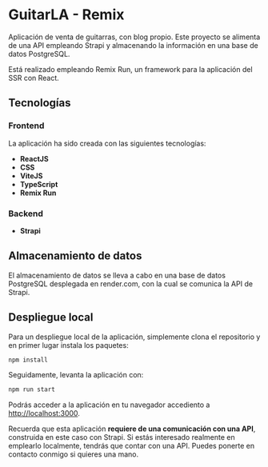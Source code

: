 # GuitarLA - Remix

Aplicación de venta de guitarras, con blog propio. Este proyecto se alimenta de una API empleando Strapi y almacenando la información en una base de datos PostgreSQL.

Está realizado empleando Remix Run, un framework para la aplicación del SSR con React.

## Tecnologías

### Frontend

La aplicación ha sido creada con las siguientes tecnologías:

- **ReactJS**
- **CSS**
- **ViteJS**
- **TypeScript**
- **Remix Run**

### Backend

- **Strapi**

## Almacenamiento de datos

El almacenamiento de datos se lleva a cabo en una base de datos PostgreSQL desplegada en render.com, con la cual se comunica la API de Strapi.

## Despliegue local

Para un despliegue local de la aplicación, simplemente clona el repositorio y en primer lugar instala los paquetes:

```bash
npm install
```

Seguidamente, levanta la aplicación con:

```bash
npm run start
```

Podrás acceder a la aplicación en tu navegador accediento a [http://localhost:3000](http://localhost:3000).

Recuerda que esta aplicación **requiere de una comunicación con una API**, construida en este caso con Strapi. Si estás interesado realmente en emplearlo localmente, tendrás que contar con una API. Puedes ponerte en contacto conmigo si quieres una mano.
